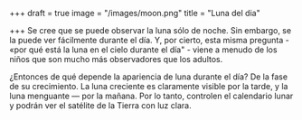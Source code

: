 +++
draft = true
image = "/images/moon.png"
title = "Luna del dia"

+++
Se cree que se puede observar la luna sólo de noche. Sin embargo, se la puede ver fácilmente durante el día. Y, por cierto, esta misma pregunta - «por qué está la luna en el cielo durante el día" - viene a menudo de los niños que son mucho más observadores que los adultos.  
  
¿Entonces de qué depende la apariencia de luna durante el día? De la fase de su crecimiento. La luna creciente es claramente visible por la tarde, y la luna menguante — por la mañana. Por lo tanto, controlen el calendario lunar y podrán ver el satélite de la Tierra con luz clara.